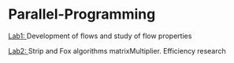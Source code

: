 # Parallel-Programming
[Lab1: ](https://github.com/YeaLowww/Parallel-Programming/tree/main/parallel_lab_1/src/main/java/org/example)Development of flows and study of flow properties

[Lab2: ](https://github.com/YeaLowww/Parallel-Programming/tree/main/parallel_lab_2/src/main/java/org/example)Strip and Fox algorithms matrixMultiplier. Efficiency research
